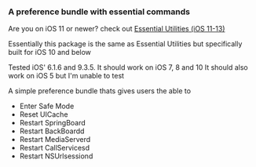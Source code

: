 ### A preference bundle with essential commands
Are you on iOS 11 or newer? check out [Essential Utilities (iOS 11-13)](https://codeymoore.github.io/repo/depiction/web/com.codeymoore.essentialutilities.html)


Essentially this package is the same as Essential Utilities but specifically built for iOS 10 and below


Tested iOS'
6.1.6 and 9.3.5.
It should work on iOS 7, 8 and 10
It should also work on iOS 5 but I'm unable to test


A simple preference bundle thats gives users the able to
- Enter Safe Mode
- Reset UICache
- Restart SpringBoard
- Restart BackBoardd
- Restart MediaServerd
- Restart CallServicesd
- Restart NSUrlsessiond
